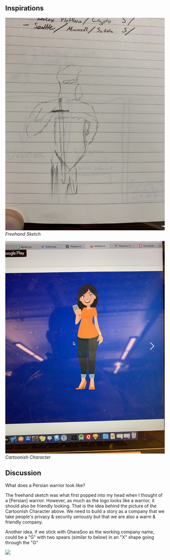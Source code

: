 ## Inspirations
![](./images/warrior-logo_sketch.jpeg?raw=true)
*Freehand Sketch*

![](./images/warrior-logo_cartoon.jpeg?raw=true)
*Cartoonish Character*

## Discussion
What does a Persian warrior look like?

The freehand sketch was what first popped into my head when I thought of a [Persian] warrior. However, as much as the logo looks like a warrior, it should also be friendly looking. That is the idea behind the picture of the Cartoonish Character above. We need to build a story as a company that we take people's privacy & security seriously but that we are also a warm & friendly company.

Another idea, if we stick with GharaSoo as the working company name, could be a "G" with two spears (similar to below) in an "X" shape going through the "G"

![](https://images4.wikia.nocookie.net/__cb20110722211134/deadliestwarrior/images/5/59/Mm.jpg?raw=true)
